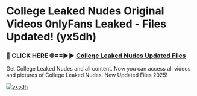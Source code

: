 # College Leaked Nudes Original Videos 0nlyFans Leaked - Files Updated! (yx5dh)

<h3>🔴 CLICK HERE 🌐==►► <a href="https://tinyurl.com/5h6xmrr3" rel="nofollow">College Leaked Nudes Updated Files</a></h3>

Get College Leaked Nudes and all content. Now you can access all videos and pictures of College Leaked Nudes. New Updated Files 2025!

[![yx5dh](https://i.imgur.com/KVD873Z.gif)](https://tinyurl.com/5h6xmrr3)
